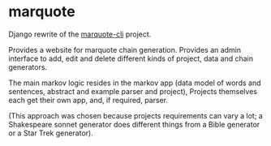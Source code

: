 # marquote

Django rewrite of the [marquote-cli](https://github.com/rixx/marquote-cli) project.

Provides a website for marquote chain generation.
Provides an admin interface to add, edit and delete different kinds of project, data and chain generators.

The main markov logic resides in the markov app (data model of words and sentences, abstract and example parser and
project), Projects themselves each get their own app, and, if required, parser.

(This approach was chosen because projects requirements can vary a lot; a Shakespeare sonnet generator does different
things from a Bible generator or a Star Trek generator).
